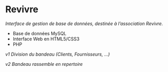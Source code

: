 Revivre
=======

_Interface de gestion de base de données, destinée à l’association Revivre._

* Base de données MySQL
* Interface Web en HTML5/CSS3
* PHP

*v1 Division du bandeau (Clients, Fournisseurs, ...)*

*v2 Bandeau rassemble en repertoire*
